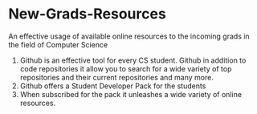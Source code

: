 # New-Grads-Resources
An effective usage of available online resources to the incoming grads in the field of Computer Science

1. Github is an effective tool for every CS student. Github in addition to code repositories it allow you to search for a wide variety of top repositories and their current repositories and many more.
2. Github offers a Student Developer Pack for the students
3. When subscribed for the pack it unleashes a wide variety of online resources.
